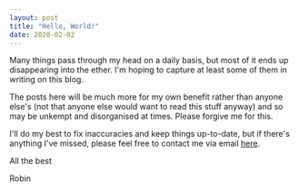 ```yaml
---
layout: post
title: "Hello, World!"
date: 2020-02-02
---
```


Many things pass through my head on a daily basis, but most of it ends up disappearing into the ether. I\'m hoping to capture at least some of them in writing on this blog.

The posts here will be much more for my own benefit rather than anyone else\'s (not that anyone else would want to read this stuff anyway) and so may be unkempt and disorganised at times. Please forgive me for this.

I\'ll do my best to fix inaccuracies and keep things up-to-date, but if there\'s anything I\'ve missed, please feel free to contact me via email <a href="mailto:robinzxu@gmail.com">here</a>.

All the best

Robin
